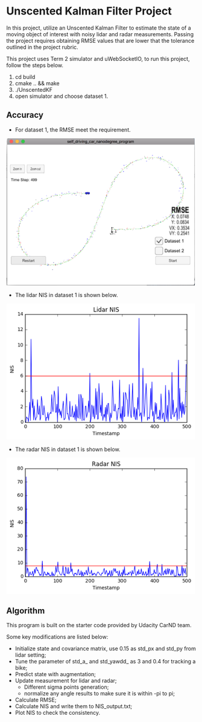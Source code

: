 # Unscented Kalman Filter Project

In this project, utilize an Unscented Kalman Filter to estimate the state of a moving object of interest with noisy lidar and radar measurements. Passing the project requires obtaining RMSE values that are lower that the tolerance outlined in the project rubric. 

This project uses Term 2 simulator and uWebSocketIO, to run this project, follow the steps below.

1. cd build
3. cmake .. && make
3. ./UnscentedKF
4. open simulator and choose dataset 1.

## Accuracy

* For dataset 1, the RMSE meet the requirement.
<img src="https://github.com/jane212/CarND-Term2-UKF/blob/master/output_images/Dataset1_RMSE.png" width="500">

* The lidar NIS in dataset 1 is shown below.
<img src="https://github.com/jane212/CarND-Term2-UKF/blob/master/output_images/Lidar_NIS.png" width="500">

* The radar NIS in dataset 1 is shown below.
<img src="https://github.com/jane212/CarND-Term2-UKF/blob/master/output_images/Radar_NIS.png" width="500">


## Algorithm

This program is built on the starter code provided by Udacity CarND team.

Some key modifications are listed below:

* Initialize state and covariance matrix, use 0.15 as std_px and std_py from lidar setting;
* Tune the parameter of std_a_ and std_yawdd_ as 3 and 0.4 for tracking a bike;
* Predict state with augmentation;
* Update measurement for lidar and radar; 
  * Different sigma points generation;
  * normalize any angle results to make sure it is within -pi to pi;
* Calculate RMSE;
* Calculate NIS and write them to NIS_output.txt;
* Plot NIS to check the consistency.

